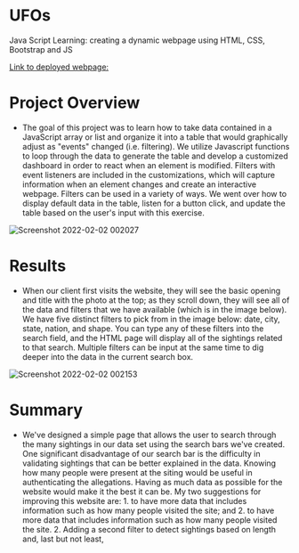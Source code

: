 # UFOs
Java Script Learning: creating a dynamic webpage using HTML, CSS, Bootstrap and JS

[Link to deployed webpage:](https://pavelt224.github.io/UFOs/)


# Project Overview
* The goal of this project was to learn how to take data contained in a JavaScript array or list and organize it into a table that would graphically adjust as "events" changed (i.e. filtering). We utilize Javascript functions to loop through the data to generate the table and develop a customized dashboard in order to react when an element is modified. Filters with event listeners are included in the customizations, which will capture information when an element changes and create an interactive webpage. Filters can be used in a variety of ways. We went over how to display default data in the table, listen for a button click, and update the table based on the user's input with this exercise.


![Screenshot 2022-02-02 002027](https://user-images.githubusercontent.com/93852380/152097673-4334736e-00ec-4eb3-9a15-5ebe06cd2799.png)


# Results
* When our client first visits the website, they will see the basic opening and title with the photo at the top; as they scroll down, they will see all of the data and filters that we have available (which is in the image below). We have five distinct filters to pick from in the image below: date, city, state, nation, and shape. You can type any of these filters into the search field, and the HTML page will display all of the sightings related to that search. Multiple filters can be input at the same time to dig deeper into the data in the current search box.


![Screenshot 2022-02-02 002153](https://user-images.githubusercontent.com/93852380/152097843-61ca33c5-2507-4e1e-a06b-fd5a44c50f2f.png)


# Summary
* We've designed a simple page that allows the user to search through the many sightings in our data set using the search bars we've created. One significant disadvantage of our search bar is the difficulty in validating sightings that can be better explained in the data. Knowing how many people were present at the siting would be useful in authenticating the allegations. Having as much data as possible for the website would make it the best it can be. My two suggestions for improving this website are: 1. to have more data that includes information such as how many people visited the site; and 2. to have more data that includes information such as how many people visited the site. 2. Adding a second filter to detect sightings based on length and, last but not least,
